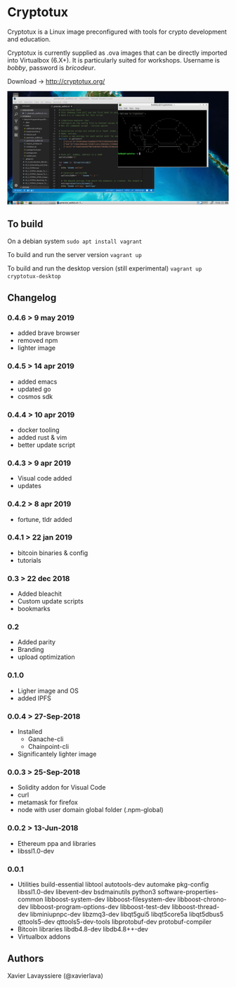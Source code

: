 # Cryptotux

Cryptotux is a Linux image preconfigured with tools for crypto development and education.

Cryptotux is currently supplied as .ova images that can be directly imported into Virtualbox (6.X+). 
It is particularly suited for workshops. Username is *bobby*, password is *bricodeur*.

Download -> http://cryptotux.org/

![screenshot](assets/screenshot.png)

## To build
On a debian system
`sudo apt install vagrant`

To build and run the server version `vagrant up`

To build and run the desktop version (still experimental) `vagrant up cryptotux-desktop`

## Changelog

### 0.4.6 > 9 may 2019
- added brave browser
- removed npm 
- lighter image

### 0.4.5 > 14 apr 2019
- added emacs
- updated go
- cosmos sdk

### 0.4.4 > 10 apr 2019
- docker tooling
- added rust & vim
- better update script 

### 0.4.3 > 9 apr 2019
- Visual code added
- updates

### 0.4.2 > 8 apr 2019
- fortune, tldr added

### 0.4.1 > 22 jan 2019
- bitcoin binaries & config
- tutorials

### 0.3 > 22 dec 2018
- Added bleachit
- Custom update scripts
- bookmarks

### 0.2
- Added parity
- Branding
- upload optimization

### 0.1.0
- Ligher image and OS
- added IPFS

### 0.0.4 > 27-Sep-2018
- Installed
	- Ganache-cli
	- Chainpoint-cli   
- Significantely lighter image

### 0.0.3 > 25-Sep-2018
- Solidity addon for Visual Code
- curl
- metamask for firefox
- node with user domain global folder (.npm-global)

### 0.0.2 > 13-Jun-2018 
- Ethereum ppa and libraries
- libssl1.0-dev

### 0.0.1
- Utilities
	build-essential libtool autotools-dev automake pkg-config libssl1.0-dev libevent-dev bsdmainutils python3 software-properties-common
	libboost-system-dev libboost-filesystem-dev libboost-chrono-dev libboost-program-options-dev libboost-test-dev libboost-thread-dev
	libminiupnpc-dev libzmq3-dev
	libqt5gui5 libqt5core5a libqt5dbus5 qttools5-dev qttools5-dev-tools libprotobuf-dev protobuf-compiler  
- Bitcoin libraries
	libdb4.8-dev libdb4.8++-dev
- Virtualbox addons

## Authors

Xavier Lavayssiere (@xavierlava)

